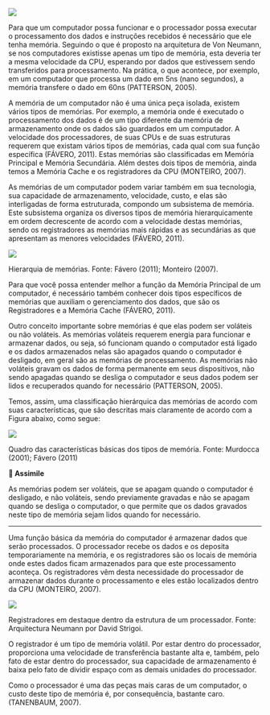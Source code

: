 [![](https://ampli-images.s3.amazonaws.com/production/c756cee1-bb87-4f86-b531-c47bc930fb2f/original)](https://ampli-images.s3.amazonaws.com/production/c756cee1-bb87-4f86-b531-c47bc930fb2f/original)

Para que um computador possa funcionar e o processador possa executar o processamento dos dados e instruções recebidos é necessário que ele tenha memória. Seguindo o que é proposto na arquitetura de Von Neumann, se nos computadores existisse apenas um tipo de memória, esta deveria ter a mesma velocidade da CPU, esperando por dados que estivessem sendo transferidos para processamento. Na prática, o que acontece, por exemplo, em um computador que processa um dado em 5ns (nano segundos), a memória transfere o dado em 60ns (PATTERSON, 2005).

A memória de um computador não é uma única peça isolada, existem vários tipos de memórias. Por exemplo, a memória onde é executado o processamento dos dados é de um tipo diferente da memória de armazenamento onde os dados são guardados em um computador. A velocidade dos processadores, de suas CPUs e de suas estruturas requerem que existam vários tipos de memórias, cada qual com sua função específica (FÁVERO, 2011). Estas memórias são classificadas em Memória Principal e Memória Secundária. Além destes dois tipos de memória, ainda temos a Memória Cache e os registradores da CPU (MONTEIRO, 2007).

As memórias de um computador podem variar também em sua tecnologia, sua capacidade de armazenamento, velocidade, custo, e elas são interligadas de forma estruturada, compondo um subsistema de memória. Este subsistema organiza os diversos tipos de memória hierarquicamente em ordem decrescente de acordo com a velocidade destas memórias, sendo os registradores as memórias mais rápidas e as secundárias as que apresentam as menores velocidades (FÁVERO, 2011).

[![](https://ampli-images.s3.amazonaws.com/production/1f594850-eb31-4b4e-b822-2af2d9481ef2/original)](https://ampli-images.s3.amazonaws.com/production/1f594850-eb31-4b4e-b822-2af2d9481ef2/original)

Hierarquia de memórias. Fonte: Fávero (2011); Monteiro (2007).

Para que você possa entender melhor a função da Memória Principal de um computador, é necessário também conhecer dois tipos específicos de memórias que auxiliam o gerenciamento dos dados, que são os Registradores e a Memória Cache (FÁVERO, 2011).

Outro conceito importante sobre memórias é que elas podem ser voláteis ou não voláteis. As memórias voláteis requerem energia para funcionar e armazenar dados, ou seja, só funcionam quando o computador está ligado e os dados armazenados nelas são apagados quando o computador é desligado, em geral são as memórias de processamento. As memórias não voláteis gravam os dados de forma permanente em seus dispositivos, não sendo apagadas quando se desliga o computador e seus dados podem ser lidos e recuperados quando for necessário (PATTERSON, 2005).

Temos, assim, uma classificação hierárquica das memórias de acordo com suas características, que são descritas mais claramente de acordo com a Figura abaixo, como segue:

[![](https://ampli-images.s3.amazonaws.com/production/7a545766-00da-41f1-bc2b-0c1d628ee04a/original)](https://ampli-images.s3.amazonaws.com/production/7a545766-00da-41f1-bc2b-0c1d628ee04a/original)

Quadro das características básicas dos tipos de memória. Fonte: Murdocca (2001); Fávero (2011)

**🔁 Assimile**

As memórias podem ser voláteis, que se apagam quando o computador é desligado, e não voláteis, sendo previamente gravadas e não se apagam quando se desliga o computador, o que permite que os dados gravados neste tipo de memória sejam lidos quando for necessário.

________

Uma função básica da memória do computador é armazenar dados que serão processados. O processador recebe os dados e os deposita temporariamente na memória, e os registradores são os locais de memória onde estes dados ficam armazenados para que este processamento aconteça. Os registradores vêm desta necessidade do processador de armazenar dados durante o processamento e eles estão localizados dentro da CPU (MONTEIRO, 2007).

[![](https://ampli-images.s3.amazonaws.com/production/3920ed39-4c25-49c7-893d-a98813e42e6f/original)](https://ampli-images.s3.amazonaws.com/production/3920ed39-4c25-49c7-893d-a98813e42e6f/original)

Registradores em destaque dentro da estrutura de um processador. Fonte: Arquitectura Neumann por David Strigoi.

O registrador é um tipo de memória volátil. Por estar dentro do processador, proporciona uma velocidade de transferência bastante alta e, também, pelo fato de estar dentro do processador, sua capacidade de armazenamento é baixa pelo fato de dividir espaço com as demais unidades do processador.

Como o processador é uma das peças mais caras de um computador, o custo deste tipo de memória é, por consequência, bastante caro. (TANENBAUM, 2007).